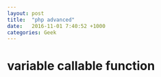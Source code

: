 ```yaml
---
layout: post
title:  "php advanced"
date:   2016-11-01 7:40:52 +1000
categories: Geek
---
```


variable callable function 
==========================
